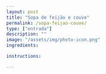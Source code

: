 ```yaml
---
layout: post
title: "Sopa de feijão e couve"
permalink: /sopa-feijao-couve/
type: ["entrada"]
description: ""
image: "/assets/img/photo-icon.png"
ingredients:

instructions:

---
```

